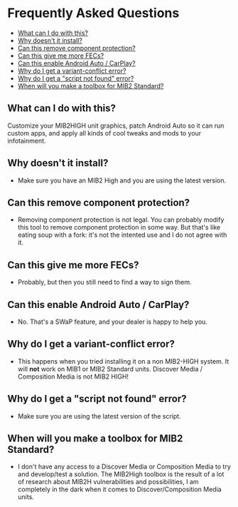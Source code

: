# Frequently Asked Questions
- [What can I do with this?](#what-can-i-do-with-this)
- [Why doesn't it install?](#why-doesnt-it-install)
- [Can this remove component protection?](#can-this-remove-component-protection)
- [Can this give me more FECs?](#can-this-give-me-more-fecs)
- [Can this enable Android Auto / CarPlay?](#can-this-enable-android-auto--carplay)
- [Why do I get a variant-conflict error?](#why-do-i-get-a-variant-conflict-error)
- [Why do I get a "script not found" error?](#why-do-i-get-a-script-not-found-error)
- [When will you make a toolbox for MIB2 Standard?](#when-will-you-make-a-toolbox-for-mib2-standard)

## What can I do with this?
Customize your MIB2HIGH unit graphics, patch Android Auto so it can run custom apps, and apply all kinds of cool tweaks and mods to your infotainment.

## Why doesn't it install?
- Make sure you have an MIB2 High and you are using the latest version.

## Can this remove component protection?
- Removing component protection is not legal. You can probably modify this tool to remove component protection in some way. But that's like eating soup with a fork: it's not the intented use and I do not agree with it.

## Can this give me more FECs?
- Probably, but then you still need to find a way to sign them.

## Can this enable Android Auto / CarPlay?
- No. That's a SWaP feature, and your dealer is happy to help you.

## Why do I get a variant-conflict error?
- This happens when you tried installing it on a non MIB2-HIGH system. It will **not** work on MIB1 or MIB2 Standard units. Discover Media / Composition Media is not MIB2 HIGH!

## Why do I get a "script not found" error?
- Make sure you are using the latest version of the script.

## When will you make a toolbox for MIB2 Standard?
- I don't have any access to a Discover Media or Composition Media to try and develop/test a solution. The MIB2High toolbox is the result of a lot of research about MIB2H vulnerabilities and possibilities, I am completely in the dark when it comes to Discover/Composition Media units.

